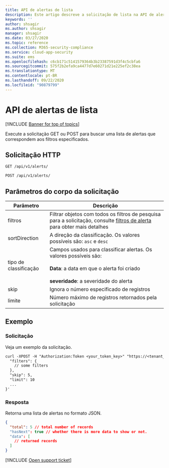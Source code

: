 ```yaml
---
title: API de alertas de lista
description: Este artigo descreve a solicitação de lista na API de alertas do Cloud App Security.
keywords: ''
author: shsagir
ms.author: shsagir
manager: shsagir
ms.date: 03/27/2020
ms.topic: reference
ms.collection: M365-security-compliance
ms.service: cloud-app-security
ms.suite: ems
ms.openlocfilehash: c6cb171c5141579364b3b23387591d3f4c5cbfa6
ms.sourcegitcommit: 575f2b2efa9ca4477d7e60271d21e225ef2c38ea
ms.translationtype: MT
ms.contentlocale: pt-BR
ms.lasthandoff: 09/22/2020
ms.locfileid: "90879799"
---
```

# <a name="list---alerts-api"></a>API de alertas de lista

[!INCLUDE [Banner for top of topics](includes/banner.md)]

Execute a solicitação GET ou POST para buscar uma lista de alertas que correspondem aos filtros especificados.

## <a name="http-request"></a>Solicitação HTTP

```rest
GET /api/v1/alerts/
```

```rest
POST /api/v1/alerts/
```

## <a name="request-body-parameters"></a>Parâmetros do corpo da solicitação

| Parâmetro | Descrição |
| --- | --- |
| filtros | Filtrar objetos com todos os filtros de pesquisa para a solicitação, consulte [filtros de alerta](api-alerts.md#filters) para obter mais detalhes |
| sortDirection | A direção da classificação. Os valores possíveis são: `asc` e `desc` |
| tipo de classificação | Campos usados para classificar alertas. Os valores possíveis são:<br /><br />**Data**: a data em que o alerta foi criado<br /><br />**severidade**: a severidade do alerta |
| skip | Ignora o número especificado de registros |
| limite | Número máximo de registros retornados pela solicitação |

## <a name="example"></a>Exemplo

### <a name="request"></a>Solicitação

Veja um exemplo da solicitação.

```rest
curl -XPOST -H "Authorization:Token <your_token_key>" "https://<tenant_id>.<tenant_region>.contoso.com/api/v1/alerts/" -d '{
  "filters": {
    // some filters
  },
  "skip": 5,
  "limit": 10
  ...
}'
```

### <a name="response"></a>Resposta

Retorna uma lista de alertas no formato JSON.

```json
{
  "total": 5 // total number of records
  "hasNext": true // whether there is more data to show or not.
  "data": [
    // returned records
  ]
}
```

[!INCLUDE [Open support ticket](includes/support.md)]
